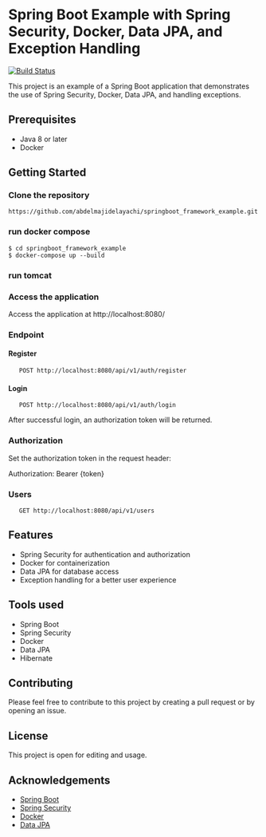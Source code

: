 # Spring Boot Example with Spring Security, Docker, Data JPA, and Exception Handling

[![Build Status](https://travis-ci.org/{abdelmajidelayachi}/{repo}.svg?branch=master)](https://travis-ci.org/{abdelmajidelayachi}/{repo})

This project is an example of a Spring Boot application that demonstrates the use of Spring Security, Docker, Data JPA, and handling exceptions.

## Prerequisites
- Java 8 or later
- Docker

## Getting Started

### Clone the repository
```
https://github.com/abdelmajidelayachi/springboot_framework_example.git
```

### run docker compose

```
$ cd springboot_framework_example
$ docker-compose up --build
```

### run tomcat

### Access the application

Access the application at http://localhost:8080/

### Endpoint 
  
  #### Register
  ```
     POST http://localhost:8080/api/v1/auth/register
  ```
   #### Login
  ```
     POST http://localhost:8080/api/v1/auth/login
  ```
After successful login, an authorization token will be returned.

### Authorization
Set the authorization token in the request header:

Authorization: Bearer {token}

### Users
  ```
     GET http://localhost:8080/api/v1/users 
  ```
  

## Features
- Spring Security for authentication and authorization
- Docker for containerization
- Data JPA for database access
- Exception handling for a better user experience

## Tools used
- Spring Boot
- Spring Security
- Docker
- Data JPA
- Hibernate

## Contributing

Please feel free to contribute to this project by creating a pull request or by opening an issue.

## License

This project is open for editing and usage.

## Acknowledgements
- [Spring Boot](https://spring.io/projects/spring-boot)
- [Spring Security](https://spring.io/projects/spring-security)
- [Docker](https://www.docker.com)
- [Data JPA](https://spring.io/projects/spring-data-jpa)
